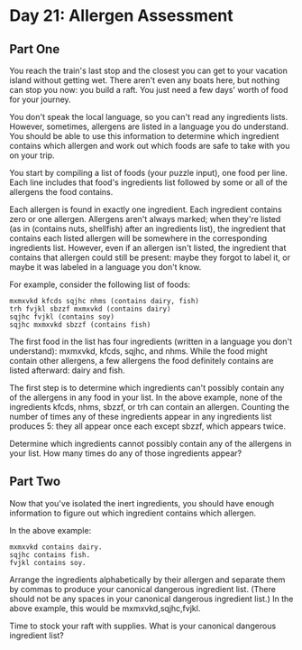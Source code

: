 # Day 21: Allergen Assessment

## Part One
You reach the train's last stop and the closest you can get to your vacation island without getting wet. There aren't even any boats here, but nothing can stop you now: you build a raft. You just need a few days' worth of food for your journey.

You don't speak the local language, so you can't read any ingredients lists. However, sometimes, allergens are listed in a language you do understand. You should be able to use this information to determine which ingredient contains which allergen and work out which foods are safe to take with you on your trip.

You start by compiling a list of foods (your puzzle input), one food per line. Each line includes that food's ingredients list followed by some or all of the allergens the food contains.

Each allergen is found in exactly one ingredient. Each ingredient contains zero or one allergen. Allergens aren't always marked; when they're listed (as in (contains nuts, shellfish) after an ingredients list), the ingredient that contains each listed allergen will be somewhere in the corresponding ingredients list. However, even if an allergen isn't listed, the ingredient that contains that allergen could still be present: maybe they forgot to label it, or maybe it was labeled in a language you don't know.

For example, consider the following list of foods:
```
mxmxvkd kfcds sqjhc nhms (contains dairy, fish)
trh fvjkl sbzzf mxmxvkd (contains dairy)
sqjhc fvjkl (contains soy)
sqjhc mxmxvkd sbzzf (contains fish)
```
The first food in the list has four ingredients (written in a language you don't understand): mxmxvkd, kfcds, sqjhc, and nhms. While the food might contain other allergens, a few allergens the food definitely contains are listed afterward: dairy and fish.

The first step is to determine which ingredients can't possibly contain any of the allergens in any food in your list. In the above example, none of the ingredients kfcds, nhms, sbzzf, or trh can contain an allergen. Counting the number of times any of these ingredients appear in any ingredients list produces 5: they all appear once each except sbzzf, which appears twice.

Determine which ingredients cannot possibly contain any of the allergens in your list. How many times do any of those ingredients appear?


## Part Two

Now that you've isolated the inert ingredients, you should have enough information to figure out which ingredient contains which allergen.

In the above example:
```
mxmxvkd contains dairy.
sqjhc contains fish.
fvjkl contains soy.
```
Arrange the ingredients alphabetically by their allergen and separate them by commas to produce your canonical dangerous ingredient list. (There should not be any spaces in your canonical dangerous ingredient list.) In the above example, this would be mxmxvkd,sqjhc,fvjkl.

Time to stock your raft with supplies. What is your canonical dangerous ingredient list?

